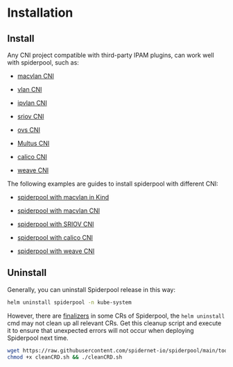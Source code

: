 # Installation

## Install

Any CNI project compatible with third-party IPAM plugins, can work well with spiderpool, such as:

* [macvlan CNI](https://github.com/containernetworking/plugins/tree/main/plugins/main/macvlan)

* [vlan CNI](https://github.com/containernetworking/plugins/tree/main/plugins/main/vlan)

* [ipvlan CNI](https://github.com/containernetworking/plugins/tree/main/plugins/main/ipvlan)

* [sriov CNI](https://github.com/k8snetworkplumbingwg/sriov-cni)

* [ovs CNI](https://github.com/k8snetworkplumbingwg/ovs-cni)

* [Multus CNI](https://github.com/k8snetworkplumbingwg/multus-cni)

* [calico CNI](https://github.com/projectcalico/calico)

* [weave CNI](https://github.com/weaveworks/weave)

The following examples are guides to install spiderpool with different CNI:

* [spiderpool with macvlan in Kind](./get-started-kind.md)

* [spiderpool with macvlan CNI](./get-started-macvlan.md)

* [spiderpool with SRIOV CNI](./get-started-sriov.md)

* [spiderpool with calico CNI](./get-started-calico.md)

* [spiderpool with weave CNI](./get-started-weave.md)

## Uninstall

Generally, you can uninstall Spiderpool release in this way:

```bash
helm uninstall spiderpool -n kube-system
```

However, there are [finalizers](https://kubernetes.io/docs/concepts/overview/working-with-objects/finalizers/) in some CRs of Spiderpool, the `helm uninstall` cmd may not clean up all relevant CRs. Get this cleanup script and execute it to ensure that unexpected errors will not occur when deploying Spiderpool next time.

```bash
wget https://raw.githubusercontent.com/spidernet-io/spiderpool/main/tools/scripts/cleanCRD.sh
chmod +x cleanCRD.sh && ./cleanCRD.sh
```
